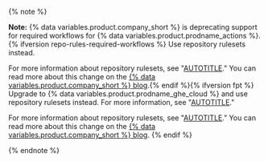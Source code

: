 {% note %}

**Note:** {% data variables.product.company_short %} is deprecating support for required workflows for {% data variables.product.prodname_actions %}.{% ifversion repo-rules-required-workflows %} Use repository rulesets instead.

For more information about repository rulesets, see "[AUTOTITLE](/repositories/configuring-branches-and-merges-in-your-repository/managing-rulesets/available-rules-for-rulesets#require-workflows-to-pass-before-merging)." You can read more about this change on the [{% data variables.product.company_short %} blog](https://github.blog/changelog/2023-08-02-github-actions-required-workflows-will-move-to-repository-rules/).{% endif %}{% ifversion fpt %} Upgrade to {% data variables.product.prodname_ghe_cloud %} and use repository rulesets instead. For more information, see "[AUTOTITLE](/billing/managing-the-plan-for-your-github-account/upgrading-your-accounts-plan)."

For more information about repository rulesets, see "[AUTOTITLE](/repositories/configuring-branches-and-merges-in-your-repository/managing-rulesets/available-rules-for-rulesets#require-workflows-to-pass-before-merging)." You can read more about this change on the [{% data variables.product.company_short %} blog](https://github.blog/changelog/2023-08-02-github-actions-required-workflows-will-move-to-repository-rules/).
{% endif %}

{% endnote %}
